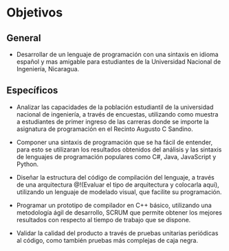 # Objetivos

## General

- Desarrollar de un lenguaje de programación con una sintaxis en idioma español y mas amigable para estudiantes de la Universidad Nacional de Ingeniería, Nicaragua.

## Específicos

- Analizar las capacidades de la población estudiantil de la universidad nacional de ingeniería, a través de encuestas, utilizando como muestra a estudiantes de primer ingreso de las carreras donde se importe la asignatura de programación en el Recinto Augusto C Sandino. 

- Componer una sintaxis de programación que se ha fácil de entender, para esto se utilizaran los resultados obtenidos del análisis y las sintaxis de lenguajes de programación populares como C#, Java, JavaScript y Python.

- Diseñar la estructura del código de compilación del lenguaje, a través de una arquitectura @!(Evaluar el tipo de arquitectura y colocarla aquí), utilizando un lenguaje de modelado visual, que facilite su programación.

- Programar un prototipo de compilador en C++ básico, utilizando una metodología ágil de desarrollo, SCRUM que permite obtener los mejores resultados con respecto al tiempo de trabajo que se dispone.

- Validar la calidad del producto a través de pruebas unitarias periódicas al código, como también pruebas más complejas de caja negra. 
